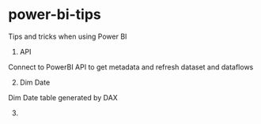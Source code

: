 # power-bi-tips
Tips and tricks when using Power BI

1. API

Connect to PowerBI API to get metadata and refresh dataset and dataflows

2. Dim Date

Dim Date table generated by DAX

3. 